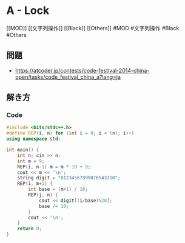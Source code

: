 # A - Lock
[[MOD]] [[文字列操作]] [[Black]] [[Others]]
#MOD #文字列操作 #Black #Others 

## 問題
- https://atcoder.jp/contests/code-festival-2014-china-open/tasks/code_festival_china_a?lang=ja

## 解き方
### Code
```c++
#include <bits/stdc++.h>
#define REP(i, n) for (int i = 0; i < (n); i++)
using namespace std;

int main() {
	int n; cin >> n;
	int m = 9;
	REP(i, n-1) m = m * 10 + 9;
	cout << m << '\n';
	string digit = "01234567899876543210";
	REP(i, m+1) {
		int base = (m+1) / 10;
		REP(j, n) {
			cout << digit[(i/base)%20];
			base /= 10;
		}
		cout << '\n';
	}
	return 0;
}
```